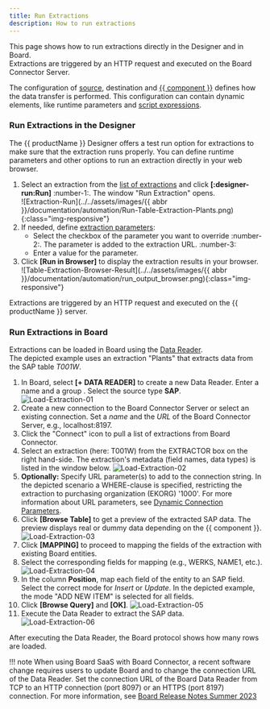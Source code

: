 ```yaml
---
title: Run Extractions
description: How to run extractions
---
```


This page shows how to run extractions directly in the Designer and in Board. <br>
Extractions are triggered by an HTTP request and executed on the Board Connector Server.

The configuration of [source](../sap-connection.md/#connect-to-sap), destination and [{{ component }}](../introduction.md/#extraction-types) defines how the data transfer is performed.
This configuration can contain dynamic elements, like runtime parameters and [script expressions](../parameters/script-expressions.md).

### Run Extractions in the Designer

The {{ productName }} Designer offers a test run option for extractions to make sure that the extraction runs properly. 
You can define runtime parameters and other options to run an extraction directly in your web browser.

1. Select an extraction from the [list of extractions](site:documentation/designer/#list-of-extractions) and click **[:designer-run:Run]** :number-1:. The window "Run Extraction" opens.<br>
![Extraction-Run](../../assets/images/{{ abbr }}/documentation/automation/Run-Table-Extraction-Plants.png){:class="img-responsive"}
2. If needed, define [extraction parameters](../parameters/extraction-parameters.md):
	- Select the checkbox of the parameter you want to override :number-2:. The parameter is added to the extraction URL. :number-3:
	- Enter a value for the parameter.
3. Click **[Run in Browser]** to display the extraction results in your browser. <br>
![Table-Extraction-Browser-Result](../../assets/images/{{ abbr }}/documentation/automation/run_output_browser.png){:class="img-responsive"}

Extractions are triggered by an HTTP request and executed on the {{ productName }} server.


### Run Extractions in Board

Extractions can be loaded in Board using the [Data Reader](https://www.boardmanual.com/board14/data-modeling/data-model-design-sections/data-reader/basic-concepts-data-reader.htm). <br>
The depicted example uses an extraction "Plants" that extracts data from the SAP table *T001W*. 

1. In Board, select **[+ DATA READER]**  to create a new Data Reader. Enter a name and a group . Select the source type **SAP**. <br>
![Load-Extraction-01](../../assets/images/bc/documentation/automation/Load-Extraction-01.png)
2. Create a new connection to the Board Connector Server or select an existing connection. Set a *name* and the *URL* of the Board Connector Server, e.g., localhost:8197.<br>
3. Click the "Connect" icon to pull a list of extractions from Board Connector.
4. Select an extraction (here: T001W)  from the EXTRACTOR box on the right hand-side. The extraction's metadata (field names, data types) is listed in the window below.
![Load-Extraction-02](../../assets/images/bc/documentation/automation/Load-Extraction-02.png)
5. **Optionally:** Specify URL parameter(s) to add to the connection string. 
In the depicted scenario a WHERE-clause is specified, restricting the extraction to purchasing organization (EKORG) '1000'. 
For more information about URL parameters, see [Dynamic Connection Parameters](extraction-parameters.md).
6. Click **[Browse Table]** to get a preview of the extracted SAP data. The preview displays real or dummy data depending on the {{ component }}.<br>
![Load-Extraction-03](../../assets/images/bc/documentation/automation/Load-Extraction-03.png)
7. Click **[MAPPING]** to proceed to mapping the fields of the extraction with existing Board entities. 
8. Select the corresponding fields for mapping (e.g., WERKS, NAME1, etc.).
![Load-Extraction-04](../../assets/images/bc/documentation/automation/Load-Extraction-04.png)
9. In the column **Position**, map each field of the entity to an SAP field. Select the correct mode for *Insert* or *Update*. In the depicted example, the mode "ADD NEW ITEM" is selected for all fields.
10. Click **[Browse Query]** and **[OK]**.
![Load-Extraction-05](../../assets/images/bc/documentation/automation/Load-Extraction-05.png)
11. Execute the Data Reader to extract the SAP data. <br>
![Load-Extraction-06](../../assets/images/bc/documentation/automation/Load-Extraction-06.png)

After executing the Data Reader, the Board protocol shows how many rows are loaded. <br>

!!! note 
	When using Board SaaS with Board Connector, a recent software change requires users to update Board and to change the connection URL of the Data Reader.
	Set the connection URL of the Board Data Reader from TCP to an HTTP connection (port 8097) or an HTTPS (port 8197) connection.
	For more information, see [Board Release Notes Summer 2023](https://www.boardmanual.com/2021/summer/whats-new-release-notes/2023-summer-release/other-enhancements.htm?rhsearch=sap%20connector&rhhlterm=sap%20connector)
